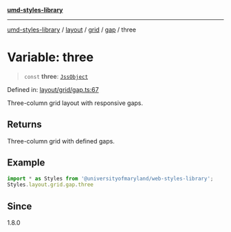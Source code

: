 [**umd-styles-library**](../../../../../../README.md)

***

[umd-styles-library](../../../../../../modules.md) / [layout](../../../../../README.md) / [grid](../../../README.md) / [gap](../README.md) / three

# Variable: three

> `const` **three**: [`JssObject`](../../../../../../utilities/namespaces/transform/type-aliases/JssObject.md)

Defined in: [layout/grid/gap.ts:67](https://github.com/UMD-Digital/design-system/blob/2d95010ba8e3e1595ebab66599330577b600c5fb/packages/styles/source/layout/grid/gap.ts#L67)

Three-column grid layout with responsive gaps.

## Returns

Three-column grid with defined gaps.

## Example

```typescript
import * as Styles from '@universityofmaryland/web-styles-library';
Styles.layout.grid.gap.three
```

## Since

1.8.0
